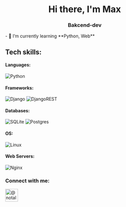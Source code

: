 <h1 align="center">Hi there, I'm Max </h1>
<h3 align="center">Bakcend-dev</h3>
- 🌱 I’m currently learning **Python, Web**

## Tech skills:
#### Languages:
![Python](https://img.shields.io/badge/python-3670A0?style=for-the-badge&logo=python&logoColor=ffdd54)

#### Frameworks:
![Django](https://img.shields.io/badge/django-%23092E20.svg?style=for-the-badge&logo=django&logoColor=white)
![DjangoREST](https://img.shields.io/badge/DJANGO-REST-ff1709?style=for-the-badge&logo=django&logoColor=white&color=ff1709&labelColor=gray)

#### Databases:
![SQLite](https://img.shields.io/badge/sqlite-%2307405e.svg?style=for-the-badge&logo=sqlite&logoColor=white)
![Postgres](https://img.shields.io/badge/postgres-%23316192.svg?style=for-the-badge&logo=postgresql&logoColor=white)

#### OS:
![Linux](https://img.shields.io/badge/Linux-FCC624?style=for-the-badge&logo=linux&logoColor=black)

#### Web Servers:
![Nginx](https://img.shields.io/badge/nginx-%23009639.svg?style=for-the-badge&logo=nginx&logoColor=white)

### Connect with me:
<p align="left">
<a href="https://t.me/notaloqi" target="_blank"><img align="center" src="https://raw.githubusercontent.com/daniilshat/daniilshat/2d7eafe5250314b3d422c86b35de062e0f1f5178/icons/Telegram.svg" alt="@notaloqi" height="40" width="40" /></a>
</p>
